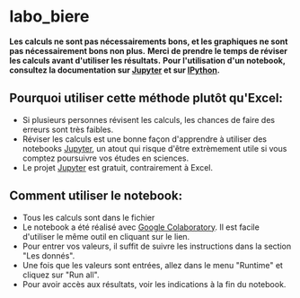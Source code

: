 # labo_biere
**Les calculs ne sont pas nécessairements bons, et les graphiques ne sont pas nécessairement bons non plus.**
**Merci de prendre le temps de réviser les calculs avant d'utiliser les résultats.**
**Pour l'utilisation d'un notebook, consultez la documentation sur [Jupyter](https://jupyter-notebook.readthedocs.io/en/stable/) et sur [IPython](https://ipython.readthedocs.io/en/stable/).**
## Pourquoi utiliser cette méthode plutôt qu'Excel:
* Si plusieurs personnes révisent les calculs, les chances de faire des erreurs sont très faibles.
* Réviser les calculs est une bonne façon d'apprendre à utiliser des notebooks [Jupyter](https://jupyter.org/), un atout qui risque d'être extrèmement utile si vous comptez poursuivre vos études en sciences.
* Le projet [Jupyter](https://jupyter.org/) est gratuit, contrairement à Excel.
## Comment utiliser le notebook:
* Tous les calculs sont dans le fichier
* Le notebook a été réalisé avec [Google Colaboratory](https://colab.research.google.com/notebooks/welcome.ipynb#recent=true). Il est facile d'utiliser le même outil en cliquant sur le lien.
* Pour entrer vos valeurs, il suffit de suivre les instructions dans la section "Les donnés".
* Une fois que les valeurs sont entrées, allez dans le menu "Runtime" et cliquez sur "Run all".
* Pour avoir accès aux résultats, voir les indications à la fin du notebook.
